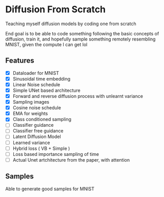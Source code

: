 # Diffusion From Scratch
Teaching myself diffusion models by coding one from scratch

End goal is to be able to code something following the basic concepts of diffusion, train it, and hopefully sample something remotely resembling MNIST, given the compute I can get lol


## Features
- [x] Dataloader for MNIST
- [x] Sinusoidal time embedding
- [x] Linear Noise schedule
- [x] Simple UNet based architecture
- [x] Forward and reverse diffusion process with unlearnt variance
- [x] Sampling images
- [x] Cosine noise schedule
- [x] EMA for weights
- [x] Class conditioned sampling
- [ ] Classifier guidance
- [ ] Classifier free guidance
- [ ] Latent Diffusion Model
- [ ] Learned variance
- [ ] Hybrid loss ( VB + Simple )
- [ ] Loss based importance sampling of time
- [ ] Actual Unet artchitecture from the paper, with attention

## Samples

Able to generate good samples for MNIST
